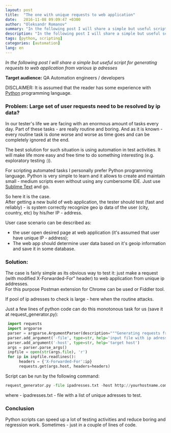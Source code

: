 ```yaml
---
layout: post
title:  "The one with unique requests to web application"
date:   2016-11-08 09:09:47 +0300
author: "Oleksandr Romanov"
summary: "In the following post I will share a simple but useful script for generating requests to web application from various ip adresses"
description: "In the following post I will share a simple but useful script for generating requests to web application from various ip adresses"
tags: [python, scripting]
categories: [automation]
lang: en
---
```


_In the following post I will share a simple but useful script for generating requests to web application from various ip adresses_  

**Target audience:** QA Automation engineers / developers

DISCLAIMER: It is assumed that the reader has some experience with [Python][python-site] programming language.

### Problem: Large set of user requests need to be resolved by ip data?  

In our tester's life we are facing with an enormous amount of tasks every day. Part of these tasks - are really routine and boring. And as it is known - every routine task is done worse and worse as time goes and can be completely ignored at the end.  

The best solution for such situation is using automation in test activities. It will make life more easy and free time to do something interesting (e.g. exploratory testing :)).  

For scripting automated tasks I personally prefer Python programming language. Python is very simple to learn and it allows to create and maintain small - medium scripts even without using any cumbersome IDE. Just use [Sublime Text][sublime-site] and go. 

So here it is the case.  
After getting a new build of web application, the tester should test (fast and reliably) - is system correctly recognize geo ip data of the user (city, country, etc) by his/her IP - address.  

User case scenario can be described as:  
 - the user open desired page at web application (it's assumed that user have unique IP - address);
 - The web app should determine user data based on it's geoip information and save it in some database.  

### Solution: 

The case is fairly simple as its obvious way to test it: just make a request (with modified X-Forwarded-For" header) to web application from unique ip addresses.  
For this purpose Postman extension for Chrome can be used or Fiddler tool. 

If pool of ip adresses to check is large - here when the routine attacks.  

Just a few lines of python code can do this monotonous task for us (save it at request_generator.py):   

``` python
 import requests  
 import argparse  
 parser = argparse.ArgumentParser(description="""Generating requests from various ip addresses.""")  
 parser.add_argument('-file', type=str, help='input file with ip adresses range')  
 parser.add_argument('-host', type=str, help='target host')  
 args = parser.parse_args()  
 inpfile = open(str(args.file), 'r')  
 for ip in inpfile.readlines():  
      headers = {'X-Forwarded-For':ip}  
      requests.get(args.host, headers=headers)   
```

Script can be run by the following command:  

``` python
request_generator.py -file ipadresses.txt -host http://yourhostname.com  
```
where - ipadresses.txt - file with a list of unique adresses to test.

### Conclusion
Python scripts can speed up a lot of testing activities and reduce boring and regression work. Sometimes - just in a couple of lines of code.     

[python-site]: https://www.python.org/
[sublime-site]: https://www.sublimetext.com/
